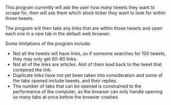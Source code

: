 This program currently will ask the user how many tweets they want to scrape for, then will ask them whcih stock ticker they
want to look for within those tweets.

The program will then take any links that are within those tweets and open each one in a new tab in the default web browser.

Some limitations of the program include:
- Not all the tweets will have links, so if someone searches for 100 tweets, they may only get 60-80 links.
- Not all of the links are articles. Alot of them lead back to the tweet that contained the link.
- Duplicate links have not yet been taken into consideration and some of the tabs opened include tweets, and their replies.
- The number of tabs that can be opened is constrained to the performance of the computer, as the browser can only handle opening
  so many tabs at once before the browser crashes.
  
  
